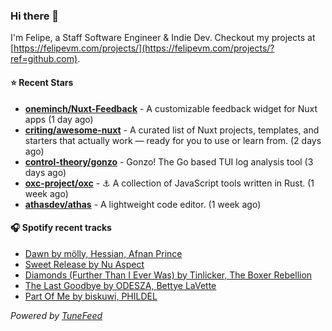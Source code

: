 ### Hi there 👋

I'm Felipe, a Staff Software Engineer & Indie Dev. Checkout my projects at [https://felipevm.com/projects/](https://felipevm.com/projects/?ref=github.com).

#### ⭐ Recent Stars
- **[oneminch/Nuxt-Feedback](https://github.com/oneminch/Nuxt-Feedback)** - A customizable feedback widget for Nuxt apps (1 day ago)
- **[criting/awesome-nuxt](https://github.com/criting/awesome-nuxt)** - A curated list of Nuxt projects, templates, and starters that actually work — ready for you to use or learn from. (2 days ago)
- **[control-theory/gonzo](https://github.com/control-theory/gonzo)** - Gonzo! The Go based TUI log analysis tool (3 days ago)
- **[oxc-project/oxc](https://github.com/oxc-project/oxc)** - ⚓ A collection of JavaScript tools written in Rust. (1 week ago)
- **[athasdev/athas](https://github.com/athasdev/athas)** - A lightweight code editor. (1 week ago)

#### 🎧 Spotify recent tracks
- [Dawn by mölly, Hessian, Afnan Prince](https://open.spotify.com/track/5adS6sOA3qKVw5qxhRPowE)
- [Sweet Release by Nu Aspect](https://open.spotify.com/track/0C6Sbwuo42ebcvGWeWCSEq)
- [Diamonds (Further Than I Ever Was) by Tinlicker, The Boxer Rebellion](https://open.spotify.com/track/25Zv9R5lGEZIQkUtERSFeo)
- [The Last Goodbye by ODESZA, Bettye LaVette](https://open.spotify.com/track/4XeIiGpUBshIfs9yrBDVZC)
- [Part Of Me by biskuwi, PHILDEL](https://open.spotify.com/track/1OH2vSZlCAiObaOXq45ccg)

_Powered by [TuneFeed](https://tunefeed.app?ref=github.com)_
